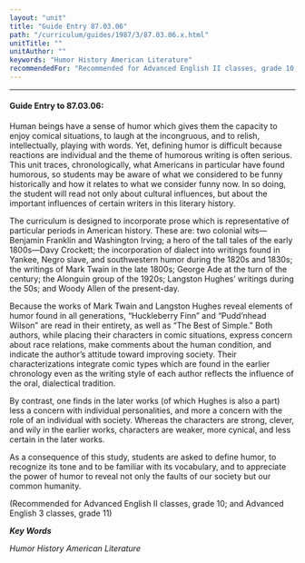 ```yaml
---
layout: "unit"
title: "Guide Entry 87.03.06"
path: "/curriculum/guides/1987/3/87.03.06.x.html"
unitTitle: ""
unitAuthor: ""
keywords: "Humor History American Literature"
recommendedFor: "Recommended for Advanced English II classes, grade 10; and Advanced English 3 classes, grade 11"
---
```

<body>
<hr/>
<h4>
Guide Entry to 87.03.06:
</h4>
Human beings have a sense of humor which gives them the capacity to enjoy comical situations, to laugh at the incongruous, and to relish, intellectually, playing with words. Yet, defining humor is difficult because reactions are individual and the theme of humorous writing is often serious. This unit traces, chronologically, what Americans in particular have found humorous, so students may be aware of what we considered to be funny historically and how it relates to what we consider funny now. In so doing, the student will read not only about cultural influences, but about the important influences of certain writers in this literary history.
<p>
The curriculum is designed to incorporate prose which is representative of particular periods in American history. These are: two colonial wits—Benjamin Franklin and Washington Irving; a hero of the tall tales of the early 1800s—Davy Crockett; the incorporation of dialect into writings found in Yankee, Negro slave, and southwestern humor during the 1820s and 1830s; the writings of Mark Twain in the late 1800s; George Ade at the turn of the century; the Alonguin group of the 1920s; Langston Hughes’ writings during the 50s; and Woody Allen of the present-day.
</p>
<p>
Because the works of Mark Twain and Langston Hughes reveal elements of humor found in all generations, “Huckleberry Finn” and “Pudd’nhead Wilson” are read in their entirety, as well as “The Best of Simple.” Both authors, while placing their characters in comic situations, express concern about race relations, make comments about the human condition, and indicate the author’s attitude toward improving society. Their characterizations integrate comic types which are found in the earlier chronology even as the writing style of each author reflects the influence of the oral, dialectical tradition.
</p>
<p>
By contrast, one finds in the later works (of which Hughes is also a part) less a concern with individual personalities, and more a concern with the role of an individual with society. Whereas the characters are strong, clever, and wily in the earlier works, characters are weaker, more cynical, and less certain in the later works.
</p>
<p>
As a consequence of this study, students are asked to define humor, to recognize its tone and to be familiar with its vocabulary, and to appreciate the power of humor to reveal not only the faults of our society but our common humanity.
</p>
<p>
(Recommended for Advanced English II classes, grade 10; and Advanced English 3 classes, grade 11)
</p>
<p>
<b>
<i>
Key Words
</i>
</b>
<br/>
</p>
<p>
<i>
Humor History American Literature
</i>
</p>
</body>